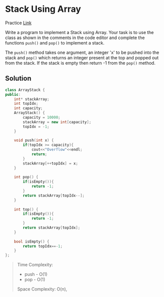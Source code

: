 # Stack Using Array

Practice [Link](https://www.geeksforgeeks.org/problems/implement-stack-using-array/1)


Write a program to implement a Stack using Array. Your task is to use the class as shown in the comments in the code editor and complete the functions `push()` and `pop()` to implement a stack. 

The `push()` method takes one argument, an integer 'x' to be pushed into the stack and `pop()` which returns an integer present at the top and popped out from the stack. If the stack is empty then return -1 from the `pop()` method.



## Solution

```cpp
class ArrayStack {
public:
    int* stackArray;
    int topIdx;
    int capacity;
    ArrayStack() {
        capacity = 10000;
        stackArray = new int[capacity];
        topIdx = -1;
    }
    
    void push(int x) {
        if(topIdx >= capacity){
            cout<<"Overflow"<<endl;
            return;
        }
        stackArray[++topIdx] = x;
    }
    
    int pop() {
        if(isEmpty()){
            return -1;
        }
        return stackArray[topIdx--];
    }
    
    int top() {
        if(isEmpty()){
            return -1;
        }
        return stackArray[topIdx];
    }
    
    bool isEmpty() {
        return topIdx==-1;
    }
};
```

> Time Complexity: 
>   - push - O(1)
>   - pop - O(1)
> 
> Space Complexity: O(n), 